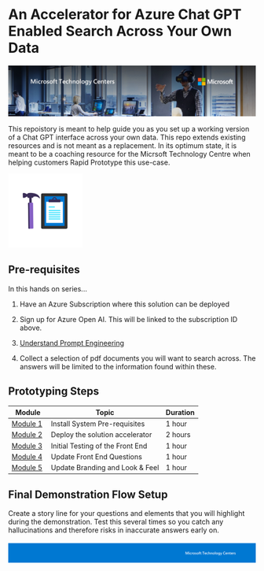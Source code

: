 # An Accelerator for Azure Chat GPT Enabled Search Across Your Own Data

![MTC Header](./media/image2.jpeg)

This repoistory is meant to help guide you as you set up a working version of a Chat GPT interface across your own data. This repo extends existing resources and is not meant as a replacement. In its optimum state, it is meant to be a coaching resource for the Micrsoft Technology Centre when helping customers Rapid Prototype this use-case. 

![Hands On Logo](./media/image1.png)

## Pre-requisites

In this hands on series...

1. Have an Azure Subscription where this solution can be deployed

2. Sign up for Azure Open AI. This will be linked to the subscription ID above. 

3. [Understand Prompt Engineering](https://www.deeplearning.ai/)

4. Collect a selection of pdf documents you will want to search across. The answers will be limited to the information found within these. 

## Prototyping Steps

| Module | Topic | Duration |
|--------|--------------------------------|----|
| [Module 1](./Module1.md)  | Install System Pre-requisites | 1 hour |
| [Module 2](./Module2.md) | Deploy the solution accelerator | 2 hours |
| [Module 3](./Module3.md) | Initial Testing of the Front End | 1 hour |
| [Module 4](./Module4.md) | Update Front End Questions  | 1 hour |
| [Module 5](./Module5.md) | Update Branding and Look & Feel  | 1 hour |

## Final Demonstration Flow Setup
Create a story line for your questions and elements that you will highlight during the demonstration. Test this several times so you catch any hallucinations and therefore risks in inaccurate answers early on. 

![Footer](./media/image3.png)